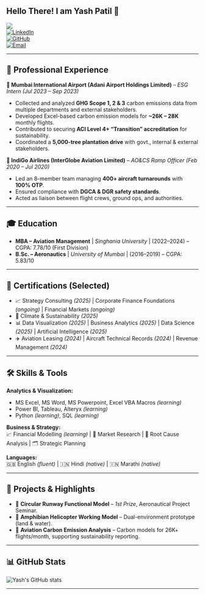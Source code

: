 ## Hello There! I am Yash Patil 👋

[![](https://komarev.com/ghpvc/?username=yrp-yashpatil&flat-square)](https://github.com/yrp-yashpatil)  
[![LinkedIn](https://img.shields.io/badge/LinkedIn-Connect-white?logo=linkedin)](https://linkedin.com/in/yashpatil08)  
[![GitHub](https://img.shields.io/badge/GitHub-Follow-white?logo=github)](https://github.com/yrp-yashpatil)  
[![Email](https://img.shields.io/badge/Email-Contact%20Me-white?logo=email)](mailto:yrp.yashpatil@outlook.com) 

---

## 💼 Professional Experience

**🌱 Mumbai International Airport (Adani Airport Holdings Limited)** – *ESG Intern* *(Jul 2023 – Sep 2023)*
- Collected and analyzed **GHG Scope 1, 2 & 3** carbon emissions data from multiple departments and external stakeholders. 
- Developed Excel-based carbon emission models for **~26K – 28K** monthly flights.
- Contributed to securing **ACI Level 4+ “Transition” accreditation** for sustainability.  
- Coordinated a **5,000-tree plantation drive** with govt., internal & external stakeholders.

**🛫 IndiGo Airlines (InterGlobe Aviation Limited)** – *AO&CS Ramp Officer* *(Feb 2020 – Jul 2020)*
- Led an 8-member team managing **400+ aircraft turnarounds** with **100% OTP**.  
- Ensured compliance with **DGCA & DGR safety standards**.  
- Acted as liaison between flight crews, ground ops, and authorities.  

---

## 🎓 Education  
- **MBA – Aviation Management** | *Singhania University* | (2022–2024) – CGPA: 7.78/10 (First Division)  
- **B.Sc. – Aeronautics** | *University of Mumbai* | (2016–2019) – CGPA: 5.83/10  

---

## 📜 Certifications (Selected)  
- 📈 Strategy Consulting *(2025)* | Corporate Finance Foundations *(ongoing)* | Financial Markets *(ongoing)*
- 🌱 Climate & Sustainability *(2025)*  
- 📊 Data Visualization *(2025)* | Business Analytics *(2025)* | Data Science *(2025)* | Artificial Intelligence *(2025)*  
- ✈️ Aviation Leasing *(2024)* | Aircraft Technical Records *(2024)* | Revenue Management *(2024)*  

---

## 🛠️ Skills & Tools  
**Analytics & Visualization:**  
- MS Excel, MS Word, MS Powerpoint, Excel VBA Macros *(learning)*
- Power BI, Tableau, Alteryx *(learning)*
- Python *(learning)*, SQL *(learning)*

**Business & Strategy:**  
📈 Financial Modelling *(learning)* | 🔎 Market Research | 🧩 Root Cause Analysis | 🗂️ Strategic Planning

**Languages:**  
🇬🇧 English *(fluent)* | 🇮🇳 Hindi *(native)* | 🇮🇳 Marathi *(native)*

---

## 🚀 Projects & Highlights  
- 🛫 **Circular Runway Functional Model** – *1st Prize*, Aeronautical Project Seminar.  
- 🚁 **Amphibian Helicopter Working Model** – Dual-environment prototype (land & water). 
- 🌱 **Aviation Carbon Emission Analysis** – Carbon models for 26K+ flights/month, supporting sustainability reporting.

---

## 📊 GitHub Stats  
![Yash's GitHub stats](https://github-readme-stats.vercel.app/api?username=yrp-yashpatil&show_icons=true&theme=tokyonight)  

---
